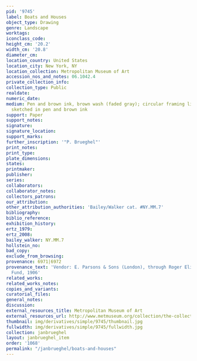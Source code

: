```yaml
---
pid: '9745'
label: Boats and Houses
object_type: Drawing
genre: Landscape
worktags:
iconclass_code:
height_cm: '20.2'
width_cm: '20.8'
diameter_cm:
location_country: United States
location_city: New York, NY
location_collection: Metropolitan Museum of Art
accession_nos_and_notes: 06.1042.4
private_collection_info:
collection_type: Public
realdate:
numeric_date:
medium: Pen and brown ink, brown wash (faded gray); circular framing lines lightly
  sketched in pen and brown ink
support: Paper
support_notes:
signature:
signature_location:
support_marks:
further_inscription: '"P. Brueghel"'
print_notes:
print_type:
plate_dimensions:
states:
printmaker:
publisher:
series:
collaborators:
collaborator_notes:
collectors_patrons:
our_attribution:
other_attribution_authorities: 'Bailey/Walker cat. #NY.MM.7'
bibliography:
biblio_reference:
exhibition_history:
ertz_1979:
ertz_2008:
bailey_walker: NY.MM.7
hollstein_no:
bad_copy:
exclude_from_browsing:
provenance: 6971|6972
provenance_text: 'Vendor: E. Parsons & Sons (London), through Roger Eliot Fry|Rogers
  Fund, 1906'
related_works:
related_works_notes:
copies_and_variants:
curatorial_files:
general_notes:
discussion:
external_resources_title: Metropolitan Museum of Art
external_resources_url: http://www.metmuseum.org/collection/the-collection-online/search/335118
thumbnail: img/derivatives/simple/9745/thumbnail.jpg
fullwidth: img/derivatives/simple/9745/fullwidth.jpg
collection: janbrueghel
layout: janbrueghel_item
order: '1068'
permalink: "/janbrueghel/boats-and-houses"
---
```

